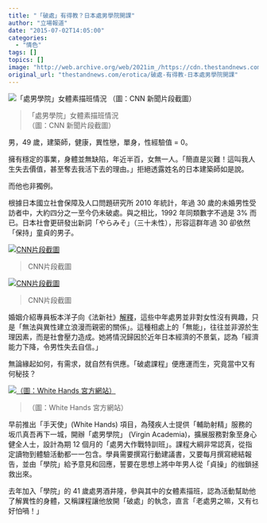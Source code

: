 ```yaml
---
title: "「破處」有得教？日本處男學院開課"
author: "立場報道"
date: "2015-07-02T14:05:00"
categories:
  - "情色"
tags: []
topics: []
image: "http://web.archive.org/web/2021im_/https://cdn.thestandnews.com/media/photos/cache/virgin20academia3_KvB53_1200x0.png"
original_url: "thestandnews.com/erotica/破處-有得教-日本處男學院開課"
---
```

![「處男學院」女體素描班情況
（圖：CNN 新聞片段截圖）
](http://web.archive.org/web/2021im_/https://cdn.thestandnews.com/media/photos/cache/virgin20academia3_KvB53_1200x0.png)

> 「處男學院」女體素描班情況  
（圖：CNN 新聞片段截圖）  

男，49 歲，建築師，健康，異性戀，單身，性經驗值 = 0。

擁有穩定的事業，身體並無缺陷，年近半百，女無一人。「簡直是災難！這叫我人生失去價值，甚至奪去我活下去的理由。」拒絕透露姓名的日本建築師如是說。

而他也非獨例。

根據日本國立社會保障及人口問題研究所 2010 年統計，年過 30 歲的未婚男性受訪者中，大約四分之一至今仍未破處。與之相比，1992 年同類數字不過是 3% 而已。日本社會更研發出新詞「やらみそ」（三十未性），形容這群年過 30 卻依然「保持」童貞的男子。

[![CNN片段截圖](http://web.archive.org/web/2021im_/https://cdn.thestandnews.com/media/photos/cache/Screen20Shot202015-07-0220at202.11.3120PM20120copy_ycNqB_1200x0.png)](http://web.archive.org/web/20210628184431/https://cdn.thestandnews.com/media/photos/cache/Screen20Shot202015-07-0220at202.11.3120PM20120copy_ycNqB_1200x0.png)

> CNN片段截圖

[![CNN片段截圖](http://web.archive.org/web/2021im_/https://cdn.thestandnews.com/media/photos/cache/Screen20Shot202015-07-0220at202.11.0420PM20copy_IbAkm_1200x0.png)](http://web.archive.org/web/20210628184431/https://cdn.thestandnews.com/media/photos/cache/Screen20Shot202015-07-0220at202.11.0420PM20copy_IbAkm_1200x0.png)

> CNN片段截圖

婚姻介紹專員板本洋子向《法新社》[解釋](http://web.archive.org/web/20210628184431/http://news.yahoo.com/heartache-japans-real-life-40-old-virgins-071715347.html)，這些中年處男並非對女性沒有興趣，只是「無法與異性建立浪漫而親密的關係」。這種相處上的「無能」，往往並非源於生理因素，而是社會壓力造成。她將情況歸因於近年日本經濟的不景氣，認為「經濟能力下降，令男性失去自信。」

無論緣起如何，有需求，就自然有供應。「破處課程」便應運而生，究竟當中又有何秘技？

[![（圖：White Hands 宮方網站）](http://web.archive.org/web/2021im_/https://cdn.thestandnews.com/media/photos/cache/virgin20academia_awXX3_1200x0.png)](http://web.archive.org/web/20210628184431/https://cdn.thestandnews.com/media/photos/cache/virgin20academia_awXX3_1200x0.png)

> （圖：White Hands 宮方網站）

早前推出「手天使」(White Hands) 項目，為殘疾人士提供「輔助射精」服務的坂爪真吾再下一城，開辦「處男學院」 (Virgin Academia)，擴展服務對象至身心健全人士，設計為期 12 個月的「處男大作戰特訓班」。課程大綱非常認真，從指定讀物到體驗活動都一一包含。學員需要撰寫行動建議書，又要每月撰寫總結報告，並由「學院」給予意見和回應，誓要在思想上將中年男人從「貞操」的枷鎖拯救出來。

去年加入「學院」的 41 歲處男酒井隆，參與其中的女體素描班，認為活動幫助他了解異性的身體，又稱課程讓他放開「破處」的執念，直言「老處男之嘛，又有乜好怕喎！」